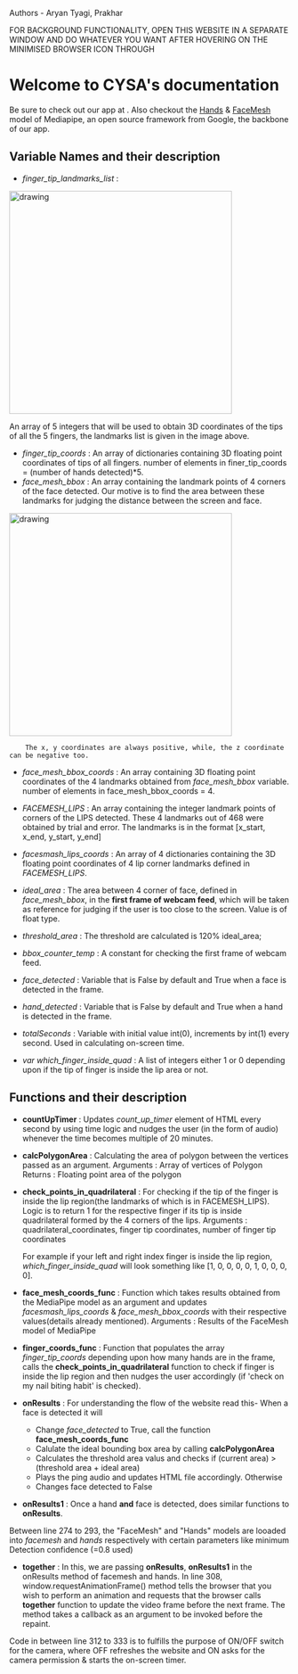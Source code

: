 Authors - Aryan Tyagi, Prakhar 

FOR  BACKGROUND  FUNCTIONALITY,  OPEN THIS WEBSITE IN A SEPARATE WINDOW AND DO WHATEVER YOU WANT AFTER HOVERING ON THE MINIMISED BROWSER ICON THROUGH 

# Welcome to CYSA's documentation
Be sure to check out our app at <link>. Also checkout the [Hands](https://google.github.io/mediapipe/solutions/hands.html) & [FaceMesh](https://google.github.io/mediapipe/solutions/face_mesh.html) model of Mediapipe, an open source framework from Google, the backbone of our app.



## Variable Names and their description
* *finger_tip_landmarks_list* : 


<img src="https://google.github.io/mediapipe/images/mobile/hand_landmarks.png" alt="drawing" width="400"/> 


An array of 5 integers that will be used to obtain 3D coordinates of the tips of all the 5 fingers, the landmarks list is given in the image above.


* *finger_tip_coords* : An array of dictionaries containing 3D floating point coordinates of tips of all fingers. 
        number of elements in finer_tip_coords = (number of hands detected)*5.
* *face_mesh_bbox* : An array containing the landmark points of 4 corners of the face detected. Our motive is to find the area between these landmarks for judging the distance between the screen and face.


<img src="https://miro.medium.com/max/1400/1*gQBBRW-y-h2lTikyY4P9dg.jpeg" alt="drawing" width="400"/>
        
        
        The x, y coordinates are always positive, while, the z coordinate can be negative too.

* *face_mesh_bbox_coords* : An array containing 3D floating point coordinates of the 4 landmarks obtained from *face_mesh_bbox* variable.
        number of elements in face_mesh_bbox_coords = 4.


* *FACEMESH_LIPS* : An array containing the integer landmark points of corners of the LIPS detected. These 4 landmarks out of 468 were obtained by trial and error. The landmarks is in the format [x_start, x_end, y_start, y_end]


* *facesmash_lips_coords* : An array of 4 dictionaries containing the 3D floating point coordinates of 4 lip corner landmarks defined in *FACEMESH_LIPS*. 


* *ideal_area* : The area between 4 corner of face, defined in *face_mesh_bbox*, in the **first frame of webcam feed**, which will be taken as reference for judging if the user is too close to the screen. Value is of float type.


* *threshold_area* : The threshold are calculated is 120% ideal_area;


* *bbox_counter_temp* : A constant for checking the first frame of webcam feed.


* *face_detected* : Variable that is False by default and True when a face is detected in the frame.


* *hand_detected* : Variable that is False by default and True when a hand is detected in the frame.


* *totalSeconds* : Variable with initial value int(0), increments by int(1) every second. Used in calculating on-screen time.


* *var which_finger_inside_quad* : A list of integers either 1 or 0 depending upon if the tip of finger is inside the lip area or not.



## Functions and their description

* **countUpTimer** : Updates *count_up_timer* element of HTML every second by using time logic and nudges the user (in the form of audio) whenever the time becomes multiple of 20 minutes.


* **calcPolygonArea** : Calculating the area of polygon between the vertices passed as an argument.
        Arguments : Array of vertices of Polygon
        Returns : Floating point area of the polygon


* **check_points_in_quadrilateral** : For checking if the tip of the finger is inside the lip region(the landmarks of which is in FACEMESH_LIPS). Logic is to return 1 for the respective finger if its tip is inside quadrilateral formed by the 4 corners of the lips.
        Arguments : quadrilateral_coordinates, finger tip coordinates, number of finger tip coordinates


    For example if your left and right index finger is inside the lip region, *which_finger_inside_quad* will look something like [1, 0, 0, 0, 0, 1, 0, 0, 0, 0].


* **face_mesh_coords_func** : Function which takes results obtained from the MediaPipe model as an argument and updates *facesmash_lips_coords* & *face_mesh_bbox_coords* with their respective values(details already mentioned).
        Arguments : Results of the FaceMesh model of MediaPipe


* **finger_coords_func** : Function that populates the array *finger_tip_coords* depending upon how many hands are in the frame, calls the **check_points_in_quadrilateral** function to check if finger is inside the lip region and then nudges the user accordingly (if 'check on my nail biting habit' is checked).


* **onResults** : For understanding the flow of the website read this-
When a face is detected it will
    * Change *face_detected* to True, call the function **face_mesh_coords_func**
    * Calulate the ideal bounding box area by calling **calcPolygonArea** 
    * Calculates the threshold area valus and checks if (current area) > (threshold area + ideal area)
    * Plays the ping audio and updates HTML file accordingly.
Otherwise
    * Changes face detected to False


* **onResults1** : Once a hand **and** face is detected, does similar functions to **onResults**.

Between line 274 to 293, the "FaceMesh" and "Hands" models are looaded into *facemesh* and *hands* respectively with certain parameters like minimum Detection confidence (=0.8 used)


* **together** : In this, we are passing **onResults**, **onResults1** in the onResults method of facemesh and hands.
In line 308, window.requestAnimationFrame() method tells the browser that you wish to perform an animation and requests that the browser calls **together** function to update the video frame before the next frame. The method takes a callback as an argument to be invoked before the repaint.


Code in between line 312 to 333 is to fulfills the purpose of ON/OFF switch for the camera, where OFF refreshes the website and ON asks for the camera permission & starts the on-screen timer.
